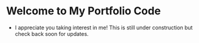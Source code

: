 # Welcome to My Portfolio Code

- I appreciate you taking interest in me! This is still under construction but check back soon for updates.
